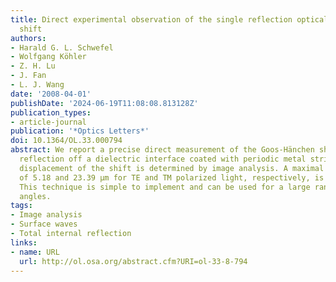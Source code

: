 ```yaml
---
title: Direct experimental observation of the single reflection optical Goos-Hänchen
  shift
authors:
- Harald G. L. Schwefel
- Wolfgang Köhler
- Z. H. Lu
- J. Fan
- L. J. Wang
date: '2008-04-01'
publishDate: '2024-06-19T11:08:08.813128Z'
publication_types:
- article-journal
publication: '*Optics Letters*'
doi: 10.1364/OL.33.000794
abstract: We report a precise direct measurement of the Goos-Hänchen shift after one
  reflection off a dielectric interface coated with periodic metal stripes. The spatial
  displacement of the shift is determined by image analysis. A maximal absolute shift
  of 5.18 and 23.39 μm for TE and TM polarized light, respectively, is determined.
  This technique is simple to implement and can be used for a large range of incident
  angles.
tags:
- Image analysis
- Surface waves
- Total internal reflection
links:
- name: URL
  url: http://ol.osa.org/abstract.cfm?URI=ol-33-8-794
---
```

